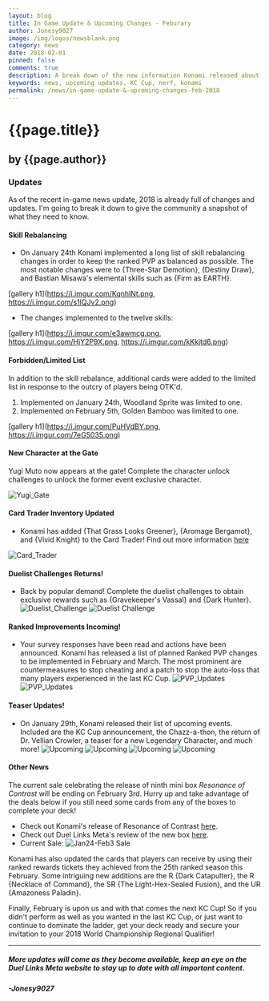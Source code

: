 ```yaml
---
layout: blog
title: In Game Update & Upcoming Changes - Feburary
author: Jonesy9027
image: /img/logos/newsblank.png
category: news
date: 2018-02-01
pinned: false
comments: true
description: A break down of the new information Konami released about KC Cup and Upcoming Updates.
keywords: news, upcoming updates, KC Cup, nerf, konami
permalink: /news/in-game-update-&-upcoming-changes-feb-2018
---
```


# {{page.title}}
## by {{page.author}}


### Updates
As of the recent in-game news update, 2018 is already full of changes and updates. I'm going to break it down to give the community a snapshot of what they need to know.

#### Skill Rebalancing
* On January 24th Konami implemented a long list of skill rebalancing changes in order to keep the ranked PVP as balanced as possible. The most notable changes were to {Three-Star Demotion}, {Destiny Draw}, and Bastian Misawa's elemental skills such as {Firm as EARTH}.

[gallery h1](https://i.imgur.com/KqnhlNt.png, https://i.imgur.com/s1lQJv2.png)


* The changes implemented to the twelve skills:

[gallery h1](https://i.imgur.com/e3awmcg.png, https://i.imgur.com/HjY2P9X.png, https://i.imgur.com/kKkjtd6.png)


#### Forbidden/Limited List
In addition to the skill rebalance, additional cards were added to the limited list in response to the outcry of players being OTK'd.
1. Implemented on January 24th, Woodland Sprite was limited to one.
2. Implemented on February 5th, Golden Bamboo was limited to one. 

[gallery h1](https://i.imgur.com/PuHVdBY.png, https://i.imgur.com/7eG5035.png)


#### New Character at the Gate
Yugi Muto now appears at the gate! Complete the character unlock challenges to unlock the former event exclusive character.

![Yugi_Gate](https://i.imgur.com/NC6HIyD.png?width=1000&height=400)

#### Card Trader Inventory Updated
* Konami has added {That Grass Looks Greener}, {Aromage Bergamot}, and {Vivid Knight} to the Card Trader! Find out more information [here](https://duellinksmeta.netlify.com/news/card-trader-inventorty-updated)

![Card_Trader](https://i.imgur.com/rBeGuDV.png)

#### Duelist Challenges Returns!
* Back by popular demand! Complete the duelist challenges to obtain exclusive rewards such as {Gravekeeper's Vassal} and {Dark Hunter}.![Duelist_Challenge](https://i.imgur.com/4aaLCYj.png)
![Duelist Challenge](https://i.imgur.com/MvhrgF8.png)

#### Ranked Improvements Incoming!
* Your survey responses have been read and actions have been announced. Konami has released a list of planned Ranked PVP changes to be implemented in February and March. The most prominent are countermeasures to stop cheating and a patch to stop the auto-loss that many players experienced in the last KC Cup.
![PVP_Updates](https://i.imgur.com/xvNRpak.png)
![PVP_Updates](https://i.imgur.com/7w8HnQO.png)

#### Teaser Updates!
* On January 29th, Konami released their list of upcoming events. Included are the KC Cup announcement, the Chazz-a-thon, the return of Dr. Vellian Crowler, a teaser for a new Legendary Character, and much more!
![Upcoming](https://i.imgur.com/43tELd0.png)
![Upcoming](https://i.imgur.com/NYZT285.png)
![Upcoming](https://i.imgur.com/TCQ6Gvs.png)
![Upcoming](https://i.imgur.com/ojWEfGc.png)
#### Other News
The current sale celebrating the release of ninth mini box *Resonance of Contrast* will be ending on February 3rd. Hurry up and take advantage of the deals below if you still need some cards from any of the boxes to complete your deck!

* Check out Konami's release of Resonance of Contrast [here](https://www.konami.com/yugioh/duel_links/en/box/resonance_of_contrast/).
* Check out Duel Links Meta's review of the new box [here](https://www.youtube.com/watch?v=EOgZ2VpCANQ).
* Current Sale:
  ![Jan24-Feb3 Sale](https://i.imgur.com/dmkDE4P.png)

Konami has also updated the cards that players can receive by using their ranked rewards tickets they achieved from the 25th ranked season this February. Some intriguing new additions are the R {Dark Catapulter}, the R {Necklace of Command}, the SR {The Light-Hex-Sealed Fusion}, and the UR {Amazoness Paladin}.

Finally, February is upon us and with that comes the next KC Cup! So if you didn't perform as well as you wanted in the last KC Cup, or just want to continue to dominate the ladder, get your deck ready and secure your invitation to your 2018 World Championship Regional Qualifier!

---
##### More updates will come as they become available, keep an eye on the Duel Links Meta website to stay up to date with all important content.
##### -Jonesy9027
